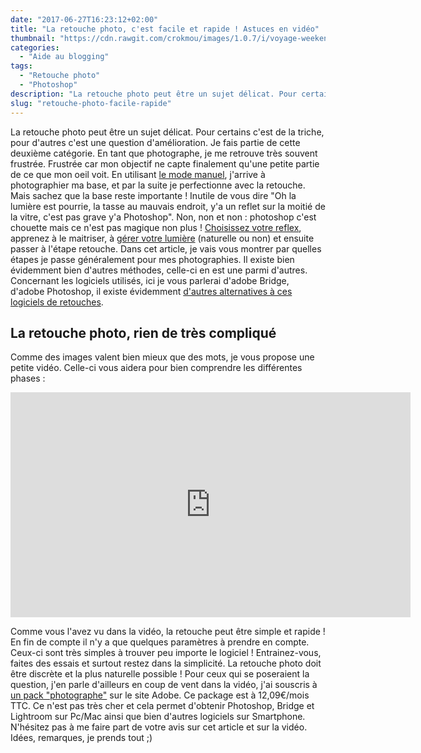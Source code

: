 ```yaml
---
date: "2017-06-27T16:23:12+02:00"
title: "La retouche photo, c'est facile et rapide ! Astuces en vidéo"
thumbnail: "https://cdn.rawgit.com/crokmou/images/1.0.7/i/voyage-weekend-citytrip-londres-sunset-crokmou-blog-cuisine-voyage-belgique.jpg"
categories:
  - "Aide au blogging"
tags:
  - "Retouche photo"
  - "Photoshop"
description: "La retouche photo peut être un sujet délicat. Pour certains c'est de la triche, pour d'autres c'est une question d'amélioration. Je fais partie..."
slug: "retouche-photo-facile-rapide"
---
```


La retouche photo peut être un sujet délicat. Pour certains c'est de la triche, pour d'autres c'est une question d'amélioration. Je fais partie de cette deuxième catégorie. En tant que photographe, je me retrouve très souvent frustrée. Frustrée car mon objectif ne capte finalement qu'une petite partie de ce que mon oeil voit. En utilisant [le mode manuel](https://crokmou.com/2014/07/passer-en-mode-manuel-photographie), j'arrive à photographier ma base, et par la suite je perfectionne avec la retouche. Mais sachez que la base reste importante ! Inutile de vous dire "Oh la lumière est pourrie, la tasse au mauvais endroit, y'a un reflet sur la moitié de la vitre, c'est pas grave y'a Photoshop". Non, non et non : photoshop c'est chouette mais ce n'est pas magique non plus ! [Choisissez votre reflex](https://crokmou.com/2014/08/choisir-son-reflex-photographie), apprenez à le maitriser, à [gérer votre lumière](https://crokmou.com/2014/07/dompter-la-lumiere-photographie) (naturelle ou non) et ensuite passer à l'étape retouche. Dans cet article, je vais vous montrer par quelles étapes je passe généralement pour mes photographies. Il existe bien évidemment bien d'autres méthodes, celle-ci en est une parmi d'autres. Concernant les logiciels utilisés, ici je vous parlerai d'adobe Bridge, d'adobe Photoshop, il existe évidemment [d'autres alternatives à ces logiciels de retouches](https://www.1and1.fr/digitalguide/sites-internet/web-design/adobe-photoshop-quelles-alternatives-existent/).

## La retouche photo, rien de très compliqué

Comme des images valent bien mieux que des mots, je vous propose une petite vidéo. Celle-ci vous aidera pour bien comprendre les différentes phases :

<iframe src="https://www.youtube.com/embed/E7JyOIRYUTY" width="640" height="360" frameborder="0" allowfullscreen="allowfullscreen"></iframe>

Comme vous l'avez vu dans la vidéo, la retouche peut être simple et rapide ! En fin de compte il n'y a que quelques paramètres à prendre en compte. Ceux-ci sont très simples à trouver peu importe le logiciel ! Entrainez-vous, faites des essais et surtout restez dans la simplicité. La retouche photo doit être discrète et la plus naturelle possible ! Pour ceux qui se poseraient la question, j'en parle d'ailleurs en coup de vent dans la vidéo, j'ai souscris à [un pack "photographe"](https://www.adobe.com/be_fr/creativecloud/photography.html) sur le site Adobe. Ce package est à 12,09€/mois TTC. Ce n'est pas très cher et cela permet d'obtenir Photoshop, Bridge et Lightroom sur Pc/Mac ainsi que bien d'autres logiciels sur Smartphone. N'hésitez pas à me faire part de votre avis sur cet article et sur la vidéo. Idées, remarques, je prends tout ;)

